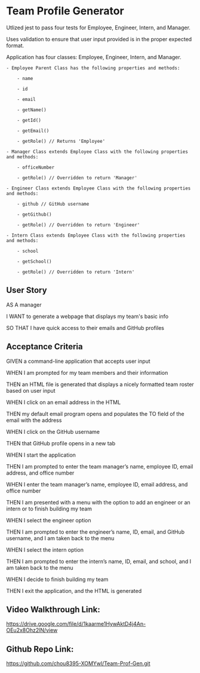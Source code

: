 # Team Profile Generator

Utlized jest to pass four tests for Employee, Engineer, Intern, and Manager. 

Uses validation to ensure that user input provided is in the proper expected format.

Application has four classes: Employee, Engineer, Intern, and Manager. 

    - Employee Parent Class has the following properties and methods:
        
        - name

        - id

        - email

        - getName()

        - getId()

        - getEmail()

        - getRole() // Returns 'Employee'
    
    - Manager Class extends Employee Class with the following properties and methods:
        
        - officeNumber

        - getRole() // Overridden to return 'Manager'

    - Engineer Class extends Employee Class with the following properties and methods:
        
        - github // GitHub username

        - getGithub()

        - getRole() // Overridden to return 'Engineer'

    - Intern Class extends Employee Class with the following properties and methods:

        - school

        - getSchool()

        - getRole() // Overridden to return 'Intern'

    

## User Story

AS A manager

I WANT to generate a webpage that displays my team's basic info

SO THAT I have quick access to their emails and GitHub profiles

## Acceptance Criteria

GIVEN a command-line application that accepts user input


WHEN I am prompted for my team members and their information

THEN an HTML file is generated that displays a nicely formatted team roster based on user input

WHEN I click on an email address in the HTML

THEN my default email program opens and populates the TO field of the email with the address

WHEN I click on the GitHub username

THEN that GitHub profile opens in a new tab

WHEN I start the application

THEN I am prompted to enter the team manager’s name, employee ID, email address, and office number

WHEN I enter the team manager’s name, employee ID, email address, and office number

THEN I am presented with a menu with the option to add an engineer or an intern or to finish building my team

WHEN I select the engineer option

THEN I am prompted to enter the engineer’s name, ID, email, and GitHub username, and I am taken back to the menu

WHEN I select the intern option

THEN I am prompted to enter the intern’s name, ID, email, and school, and I am taken back to the menu

WHEN I decide to finish building my team

THEN I exit the application, and the HTML is generated

## Video Walkthrough Link:

https://drive.google.com/file/d/1kaarme1HywAktD4j4An-OEu2x8Ohz2lN/view

## Github Repo Link: 

https://github.com/chou8395-XOMYwl/Team-Prof-Gen.git
